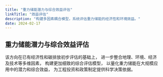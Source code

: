 ```yaml
---
title: "重力储能潜力与综合效益评估"
linkTitle: "效益评估"
description: "构建多因素耦合模型，系统评估重力储能的经济性和环境效益。"
date: 2024-02-17
---
```


## 重力储能潜力与综合效益评估

该方向在已有经济性和碳排放初步评估的基础上，
进一步整合地理、环境、经济及技术等多维因素，
构建更加细致的综合评估模型，
以量化重力储能在大规模应用中的潜力和综合效益，
为工程投资和政策制定提供科学决策依据。

